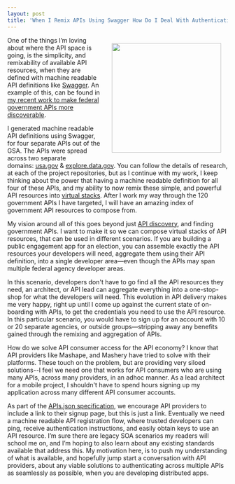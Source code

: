```yaml
---
layout: post
title: 'When I Remix APIs Using Swagger How Do I Deal With Authentication Across Multiple APIs'
---
```

<p><img style="padding: 15px;" src="https://s3.amazonaws.com/kinlane-productions/bw-icons/bw-key.png" alt="" width="250" align="right" /></p>
<p>One of the things I&rsquo;m loving about where the API space is going, is the simplicity, and remixability of available API resources, when they are defined with machine readable API definitions like <a href="http://swagger.wordnik.com/">Swagger</a>.  An example of this, can be found in <a href="http://apievangelist.com/2014/07/10/low-hanging-fruit-for-api-discovery-in-the-federal-government/">my recent work to make federal government APIs more discoverable</a>.</p>
<p>I generated machine readable API definitions using Swagger, for four separate APIs out of the GSA. The APIs were spread across two separate domains:&nbsp;<a href="http://www.usa.gov.apievangelist.com/">usa.gov</a>&nbsp;&amp;&nbsp;<a href="http://explore.data.gov.apievangelist.com/">explore.data.gov</a>. You can follow the details of research, at each of the project repositories, but as I continue with my work, I keep thinking about the power that having a machine readable definition for all four of these APIs, and my ability to now remix these simple, and powerful API resources into <a href="http://apievangelist.com/2014/04/17/api-virtual-stack-composition-like-the-absolut-drinks-data-api/">virtual stacks</a>. After I work my way through the 120 government APIs I have targeted, I will have an amazing index of government API resources to compose from.</p>
<p>My vision around all of this goes beyond just <a href="http://discovery.apievangelist.com">API discovery</a>, and finding government APIs. I want to make it so we can compose virtual stacks of API resources, that can be used in different scenarios. If you are building a public engagement app for an election, you can assemble exactly the API resources your developers will need, aggregate them using their API definition, into a single developer area&mdash;even though the APIs may span multiple federal agency developer areas.</p>
<p>In this scenario, developers don't have to go find all the API resources they need, an architect, or API lead can aggregate everything into a one-stop-shop for what the developers will need. This evolution in API delivery makes me very happy, right up until I come up against the current state of on-boarding with APIs, to get the credentials you need to use the API resource. In this particular scenario, you would have to sign up for an account with 10 or 20 separate agencies, or outside groups&mdash;stripping away any benefits gained through the remixing and aggregation of APIs.</p>
<p>How do we solve API consumer access for the API economy? I know that API providers like Mashape, and Mashery have tried to solve with their platforms. These touch on the problem, but are providing very siloed solutions--I feel we need one that works for API consumers who are using many APIs, across many providers, in an adhoc manner. As a lead architect for a mobile project, I shouldn't have to spend hours signing up my application across many different API consumer accounts.</p>
<p>As part of the <a href="http://apisjson.org">APIs.json specification</a>, we encourage API providers to include a link to their signup page, but this is just a link. Eventually we need a machine readable API registration flow, where trusted developers can ping, receive authentication instructions, and easily obtain keys to use an API resource. I&rsquo;m sure there are legacy SOA scenarios my readers will school me on, and I&rsquo;m hoping to also learn about any existing standards available that address this. My motivation here, is to push my understanding of what is available, and hopefully jump start a conversation with API providers, about any viable solutions to authenticating across multiple APIs as seamlessly as possible, when you are developing distributed apps.</p>